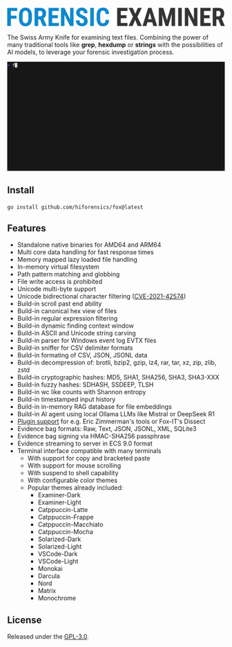 ![](assets/fox.png "Forensic Examiner")

The Swiss Army Knife for examining text files. Combining the power of many traditional tools like **grep**, **hexdump** or **strings** with the possibilities of AI models, to leverage your forensic investigation process.

![](assets/fox.gif "Live Demo")

## Install
```console
go install github.com/hiforensics/fox@latest
```

## Features
* Standalone native binaries for AMD64 and ARM64
* Multi core data handling for fast response times
* Memory mapped lazy loaded file handling
* In-memory virtual filesystem
* Path pattern matching and globbing
* File write access is prohibited
* Unicode multi-byte support
* Unicode bidirectional character filtering ([CVE-2021-42574](https://nvd.nist.gov/vuln/detail/CVE-2021-42574))
* Build-in scroll past end ability
* Build-in canonical hex view of files
* Build-in regular expression filtering
* Build-in dynamic finding context window
* Build-in ASCII and Unicode string carving
* Build-in parser for Windows event log EVTX files
* Build-in sniffer for CSV delimiter formats
* Build-in formating of CSV, JSON, JSONL data
* Build-in decompression of: brotli, bzip2, gzip, lz4, rar, tar, xz, zip, zlib, zstd
* Build-in cryptographic hashes: MD5, SHA1, SHA256, SHA3, SHA3-XXX
* Build-in fuzzy hashes: SDHASH, SSDEEP, TLSH
* Build-in wc like counts with Shannon entropy
* Build-in timestamped input history
* Build-in in-memory RAG database for file embeddings
* Build-in AI agent using local Ollama LLMs like Mistral or DeepSeek R1
* [Plugin support](PLUGINS.md) for e.g. Eric Zimmerman's tools or Fox-IT's Dissect
* Evidence bag formats: Raw, Text, JSON, JSONL, XML, SQLite3
* Evidence bag signing via HMAC-SHA256 passphrase
* Evidence streaming to server in ECS 9.0 format
* Terminal interface compatible with many terminals
  * With support for copy and bracketed paste
  * With support for mouse scrolling
  * With suspend to shell capability
  * With configurable color themes
  * Popular themes already included:
    * Examiner-Dark
    * Examiner-Light
    * Catppuccin-Latte
    * Catppuccin-Frappe
    * Catppuccin-Macchiato
    * Catppuccin-Mocha
    * Solarized-Dark
    * Solarized-Light
    * VSCode-Dark
    * VSCode-Light
    * Monokai
    * Darcula
    * Nord
    * Matrix
    * Monochrome

## License
Released under the [GPL-3.0](LICENSE.md).